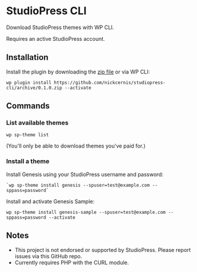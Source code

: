 # StudioPress CLI

Download StudioPress themes with WP CLI.

Requires an active StudioPress account.

## Installation

Install the plugin by downloading the [zip file](https://github.com/nickcernis/studiopress-cli/archive/0.1.0.zip) or via WP CLI:

`wp plugin install https://github.com/nickcernis/studiopress-cli/archive/0.1.0.zip --activate`

## Commands

### List available themes

`wp sp-theme list`

(You'll only be able to download themes you've paid for.)

### Install a theme

Install Genesis using your StudioPress username and password:

    `wp sp-theme install genesis --spuser=test@example.com --sppass=password`

Install and activate Genesis Sample:

`wp sp-theme install genesis-sample --spuser=test@example.com --sppass=password --activate`

## Notes

- This project is not endorsed or supported by StudioPress. Please report issues via this GitHub repo.
- Currently requires PHP with the CURL module.
